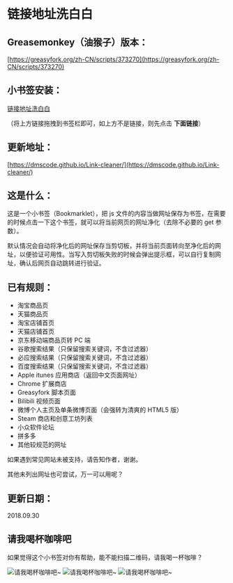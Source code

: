 链接地址洗白白
===

Greasemonkey（油猴子）版本：
---

[https://greasyfork.org/zh-CN/scripts/373270](https://greasyfork.org/zh-CN/scripts/373270)

小书签安装：
---

<a href="javascript:(function(){const rulers={'www.bilibili.com':{testReg:/^http(?:s)?:\/\/www\.bilibili\.com\/video\/(av\d+).*$/i,replace:'https://www.bilibili.com/$1',query:['p'],hash:!0},'itunes.apple.com':{testReg:/^http(?:s)?:\/\/itunes\.apple\.com\/(?:\w{2}\/)?([^\/]+)\/(?:[^\/]+\/)?((?:id)\d+).*$/i,replace:'https://itunes.apple.com/cn/$1/$2',query:[],hash:!1},'chrome.google.com/webstore':{testReg:/^http(?:s)?:\/\/chrome\.google\.com\/webstore\/detail\/[^\/]+\/([a-z]{32}).*/i,replace:'https://chrome.google.com/webstore/detail/$1',query:[],hash:!1},'s.taobao.com':{testReg:/^http(?:s)?:\/\/s\.taobao\.com\/search.*$/i,replace:'https://s.taobao.com/search',query:['q'],hash:!1},'list.tmall.com':{testReg:/^http(?:s)?:\/\/list\.tmall\.com\/search_product\.htm.*$/i,replace:'https://list.tmall.com/search_product.htm',query:['q'],hash:!1},'item.taobao.com':{testReg:/^http(?:s)?:\/\/item\.taobao\.com\/item\.htm.*$/i,replace:'https://item.taobao.com/item.htm',query:['id'],hash:!1},'detail.tmall.com':{testReg:/^http(?:s)?:\/\/detail\.tmall\.com\/item\.htm.*$/i,replace:'https://detail.tmall.com/item.htm',query:['id'],hash:!1},'taobao/tmall.com/shop':{testReg:/^http(?:s)?:\/\/(\w+)\.(taobao|tmall)\.com\/shop\/view_shop\.htm.*$/i,replace:'https://$1.$2.com/',query:[],hash:!1},'item.m.jd.com':{testReg:/^http(?:s)?:\/\/item\.m\.jd\.com\/product\/(\d+)\.html(\?.*)?$/i,replace:'https://item.jd.com/$1.html',query:[],hash:!1},'weibo.com/u':{testReg:/^http(?:s)?:\/\/(?:www\.)?weibo\.com\/u\/(\d+)(\?.*)?$/i,replace:'https://m.weibo.cn/$1',query:[],hash:!1},'weibo.com':{testReg:/^http(?:s)?:\/\/(?:www\.)?weibo\.com\/(?:\d+)\/(\w+)(\?.*)?$/i,replace:'https://m.weibo.cn/status/$1',query:[],hash:!1},'greasyfork.org':{testReg:/^http(?:s)?:\/\/(?:www\.)?greasyfork\.org\/(?:[\w-]*\/)?scripts\/(\d+)-.*$/i,replace:'https://greasyfork.org/zh-CN/scripts/$1',query:[],hash:!1},'store.steampowered.com|steamcommunity.com':{testReg:/^http(?:s)?:\/\/(store\.steampowered|steamcommunity)\.com\/app\/(\d+).*$/i,replace:'https://$1.com/app/$2',query:[],hash:!1},'meta.appinn.com':{testReg:/^http(?:s)?:\/\/meta\.appinn\.com\/t(?:\/[^/]*[^/0-9][^/]*)*\/(\d+)(\/.*$|$)/i,replace:'https://meta.appinn.com/t/$1',query:[],hash:!1},'yangkeduo.com':{testReg:/^http(?:s)?:\/\/mobile\.yangkeduo\.com\/goods.html\?.*$/i,replace:'',query:['goods_id'],hash:!1},other:{testReg:/^(http(?:s)?:\/\/[^?#]*)[?#].*$/i,replace:'',query:['id','tid','uid','q','wd','query','keyword'],hash:!1}};const pureUrl=function(url=window.location.href){const hash=url.replace(/^[^#]*(#.*)?$/,'$1'),base=url.replace(/(\?|#).*$/,'');let pureUrl=url;function getQueryString(key){let ret=url.match(new RegExp('(?:\\?|&)'+key+'=([^?#&]*)','i'));return null===ret?'':ret[1]}for(let i in rulers){let ruler=rulers[i],reg=ruler.testReg,replace=ruler.replace;if(reg.test(url)){let querys=ruler.query,newQuerys='';if(querys.length)for(let query of querys)newQuerys+=''!==getQueryString(query)?(newQuerys.length?'&':'?')+query+'='+getQueryString(query):'';newQuerys+=ruler.hash?hash:'',pureUrl=(''===replace?base:base.replace(reg,replace))+newQuerys;break}}return pureUrl}();let newnode=document.createElement('input');newnode.id='pure-url-for-copy',newnode.value=pureUrl,document.body.appendChild(newnode);let copyinput=document.getElementById('pure-url-for-copy');copyinput.select();try{document.execCommand('copy');window.location.href===pureUrl?window.location.reload():window.location.href=pureUrl}catch(err){null!=prompt('净化后的网址是：',pureUrl)&&(window.location.href=pureUrl)}document.body.removeChild(copyinput)})();">链接地址洗白白</a>

（将上方链接拖拽到书签栏即可，如上方不是链接，则先点击 **下面链接**）


更新地址：
---

[https://dmscode.github.io/Link-cleaner/](https://dmscode.github.io/Link-cleaner/)

这是什么：
---

这是一个小书签（Bookmarklet），把 js 文件的内容当做网址保存为书签，在需要的时候点击一下这个书签，就可以将当前网页的网址净化（去除不必要的 get 参数）。

默认情况会自动将净化后的网址保存当剪切板，并将当前页面转向至净化后的网址，以便验证可用性。当写入剪切板失败的时候会弹出提示框，可以自行复制网址，确认后网页自动跳转进行验证。

已有规则：
---

* 淘宝商品页
* 天猫商品页
* 淘宝店铺首页
* 天猫店铺首页
* 京东移动端商品页转 PC 端
* 谷歌搜索结果（只保留搜索关键词，不含过滤器）
* 必应搜索结果（只保留搜索关键词，不含过滤器）
* 百度搜索结果（只保留搜索关键词，不含过滤器）
* Apple itunes 应用商店（返回中文页面网址）
* Chrome 扩展商店
* Greasyfork 脚本页面
* Bilibili 视频页面
* 微博个人主页及单条微博页面（会强转为清爽的 HTML5 版）
* Steam 商店和创意工坊列表
* 小众软件论坛
* 拼多多
* 其他较规范的网址

如果遇到常见网站未被支持，请告知作者，谢谢。

其他未列出网址也可尝试，万一可以用呢？

更新日期：
---
2018.09.30

请我喝杯咖啡吧
---

如果觉得这个小书签对你有帮助，能不能扫描二维码，请我喝一杯咖啡？

![请我喝杯咖啡吧~](./Greasemonkey/images/AliPay-360.png)
![请我喝杯咖啡吧~](./Greasemonkey/images/WePay-360.png)
![请我喝杯咖啡吧~](./Greasemonkey/images/QQPay-360.png)